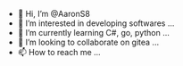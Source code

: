 - 👋 Hi, I’m @AaronS8
- 👀 I’m interested in developing softwares ...
- 🌱 I’m currently learning C#, go, python  ...
- 💞️ I’m looking to collaborate on gitea ...
- 📫 How to reach me ...

<!---
AaronS8/AaronS8 is a ✨ special ✨ repository because its `README.md` (this file) appears on your GitHub profile.
You can click the Preview link to take a look at your changes.
--->
